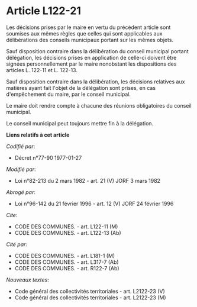 # Article L122-21

Les décisions prises par le maire en vertu du précédent article sont soumises aux mêmes règles que celles qui sont
applicables aux délibérations des conseils municipaux portant sur les mêmes objets.

Sauf disposition contraire dans la délibération du conseil municipal portant délégation, les décisions prises en application
de celle-ci doivent être signées personnellement par le maire nonobstant les dispositions des articles L. 122-11 et L.
122-13.

Sauf disposition contraire dans la délibération, les décisions relatives aux matières ayant fait l'objet de la délégation
sont prises, en cas d'empêchement du maire, par le conseil municipal.

Le maire doit rendre compte à chacune des réunions obligatoires du conseil municipal.

Le conseil municipal peut toujours mettre fin à la délégation.

**Liens relatifs à cet article**

_Codifié par_:

  - Décret n°77-90 1977-01-27

_Modifié par_:

  - Loi n°82-213 du 2 mars 1982 - art. 21 (V) JORF 3 mars 1982

_Abrogé par_:

  - Loi n°96-142 du 21 février 1996 - art. 12 (V) JORF 24 février 1996

_Cite_:

  - CODE DES COMMUNES. - art. L122-11 (M)
  - CODE DES COMMUNES. - art. L122-13 (Ab)

_Cité par_:

  - CODE DES COMMUNES. - art. L181-1 (M)
  - CODE DES COMMUNES. - art. L317-7 (Ab)
  - CODE DES COMMUNES. - art. R122-7 (Ab)

_Nouveaux textes_:

  - Code général des collectivités territoriales - art. L2122-23 (V)
  - Code général des collectivités territoriales - art. L2122-23 (M)
